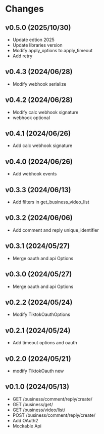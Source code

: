 # Changes

## v0.5.0 (2025/10/30)
* Update edtion 2025
* Update libraries version
* Modify apply_options to apply_timeout
* Add retry

## v0.4.3 (2024/06/28)
* Modify webhook serialize

## v0.4.2 (2024/06/28)
* Modify calc webhook signature
* webhook optional

## v0.4.1 (2024/06/26)
* Add calc webhook signature

## v0.4.0 (2024/06/26)
* Add webhook events

## v0.3.3 (2024/06/13)
* Add filters in get_business_video_list

## v0.3.2 (2024/06/06)
* Add comment and reply unique_identifier

## v0.3.1 (2024/05/27)
* Merge oauth and api Options

## v0.3.0 (2024/05/27)
* Merge oauth and api Options

## v0.2.2 (2024/05/24)
* Modify TiktokOauthOptions

## v0.2.1 (2024/05/24)
* Add timeout options and oauth

## v0.2.0 (2024/05/21)
* modify TiktokOauth new 

## v0.1.0 (2024/05/13)
* GET /business/comment/reply/create/
* GET /business/get/
* GET /business/video/list/
* POST /business/comment/reply/create/
* Add OAuth2
* Mockable Api